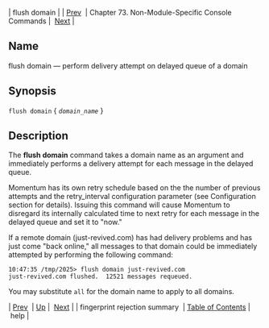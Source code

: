 | flush domain |
| [Prev](console_commands.fingerprint_rejection_summary)  | Chapter 73. Non-Module-Specific Console Commands |  [Next](console_commands.help) |

<a name="console_commands.flush_domain"></a>
## Name

flush domain — perform delivery attempt on delayed queue of a domain

## Synopsis

`flush domain` { *`domain_name`* }

<a name="idp13349184"></a>
## Description

The **flush domain**        command takes a domain name as an argument and immediately performs a delivery attempt for each message in the delayed queue.

Momentum has its own retry schedule based on the the number of previous attempts and the retry_interval configuration parameter (see Configuration section for details). Issuing this command will cause Momentum to disregard its internally calculated time to next retry for each message in the delayed queue and set it to "now."

If a remote domain (just-revived.com) has had delivery problems and has just come "back online," all messages to that domain could be immediately attempted by performing the following command:

```
10:47:35 /tmp/2025> flush domain just-revived.com
just-revived.com flushed.  12521 messages requeued.
```

You may substitute `all` for the domain name to apply to all domains.

| [Prev](console_commands.fingerprint_rejection_summary)  | [Up](console.cmds.ref) |  [Next](console_commands.help) |
| fingerprint rejection summary  | [Table of Contents](index) |  help |

